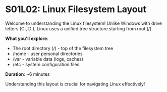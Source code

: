 # S01L02: Linux Filesystem Layout

Welcome to understanding the Linux filesystem! Unlike Windows with drive letters (C:, D:), Linux uses a unified tree structure starting from root (/).

**What you'll explore**:
- The root directory (/) - top of the filesystem tree
- /home - user personal directories
- /var - variable data (logs, caches)
- /etc - system configuration files

**Duration**: ~6 minutes

Understanding this layout is crucial for navigating Linux effectively!